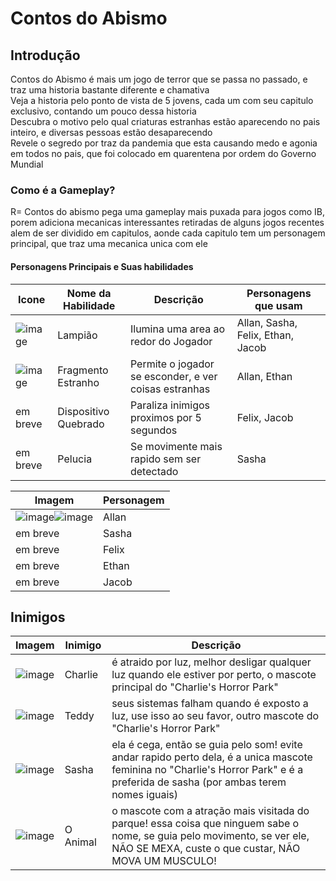 # Contos do Abismo

## Introdução
Contos do Abismo é mais um jogo de terror que se passa no passado, e traz uma historia bastante diferente e chamativa</br>
Veja a historia pelo ponto de vista de 5 jovens, cada um com seu capitulo exclusivo, contando um pouco dessa historia</br>
Descubra o motivo pelo qual criaturas estranhas estão aparecendo no pais inteiro, e diversas pessoas estão desaparecendo</br>
Revele o segredo por traz da pandemia que esta causando medo e agonia em todos no pais, que foi colocado em quarentena por ordem do Governo Mundial

### Como é a Gameplay?
R= Contos do abismo pega uma gameplay mais puxada para jogos como IB, porem adiciona mecanicas interessantes retiradas de alguns jogos recentes</br>
alem de ser dividido em capitulos, aonde cada capitulo tem um personagem principal, que traz uma mecanica unica com ele</br>

#### Personagens Principais e Suas habilidades
| Icone | Nome da Habilidade | Descrição | Personagens que usam |
|--- | --- | --- | --- |
| ![image](https://github.com/GaryLickt/codigos/assets/70419113/6bc5437f-6748-4897-8b8b-d5044d5956db) | Lampião | Ilumina uma area ao redor do Jogador | Allan, Sasha, Felix, Ethan, Jacob |
| ![image](https://github.com/GaryLickt/codigos/assets/70419113/08476bff-f2ca-4b1c-912e-bf97dd7c974e) | Fragmento Estranho | Permite o jogador se esconder, e ver coisas estranhas | Allan, Ethan |
| em breve | Dispositivo Quebrado | Paraliza inimigos proximos por 5 segundos | Felix, Jacob |
| em breve | Pelucia | Se movimente mais rapido sem ser detectado | Sasha |  

| Imagem | Personagem |
| --- | --- |
| ![image](https://github.com/GaryLickt/codigos/assets/70419113/c04b7c48-2bef-43f6-8168-f109285e1e63)![image](https://github.com/GaryLickt/codigos/assets/70419113/f88563f9-c039-4c13-8f3f-0bd097838b37) | Allan |
| em breve | Sasha |
| em breve | Felix |
| em breve | Ethan |
| em breve | Jacob |
## Inimigos
| Imagem | Inimigo | Descrição |
| --- | --- | --- |
| ![image](https://github.com/GaryLickt/codigos/assets/70419113/9e75daab-d623-4fb3-a0d1-a05a9a8c5e08) | Charlie | é atraido por luz, melhor desligar qualquer luz quando ele estiver por perto, o mascote principal do "Charlie's Horror Park" |
| ![image](https://github.com/GaryLickt/codigos/assets/70419113/3a6f06b5-fa88-4f5d-ba60-327b1c5840e1) | Teddy | seus sistemas falham quando é exposto a luz, use isso ao seu favor, outro mascote do "Charlie's Horror Park" | 
| ![image](https://github.com/GaryLickt/codigos/assets/70419113/7dd1a269-b632-4212-9a04-f5c35131359f) | Sasha | ela é cega, então se guia pelo som! evite andar rapido perto dela, é a unica mascote feminina no "Charlie's Horror Park" e é a preferida de sasha (por ambas terem nomes iguais) |
| ![image](https://github.com/GaryLickt/codigos/assets/70419113/e15b36e0-d8fc-416d-97ba-7ce061fc8294) | O Animal | o mascote com a atração mais visitada do parque! essa coisa que ninguem sabe o nome, se guia pelo movimento, se ver ele, NÃO SE MEXA, custe o que custar, NÃO MOVA UM MUSCULO! |



